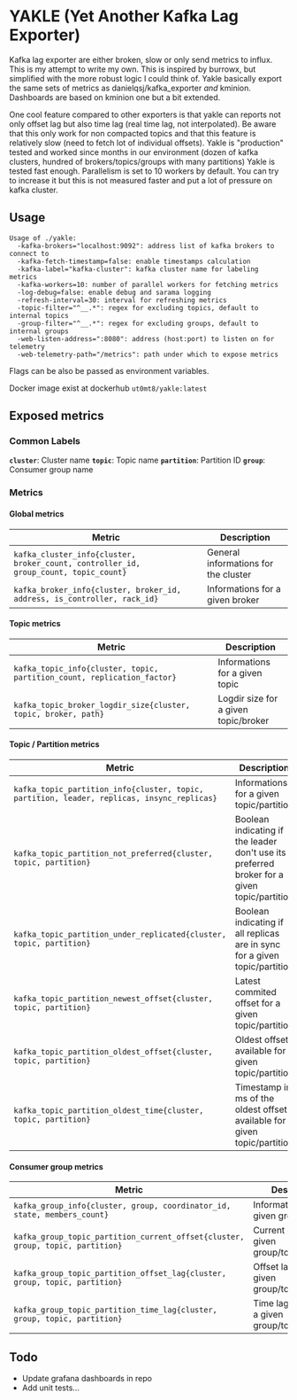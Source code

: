 # YAKLE (Yet Another Kafka Lag Exporter)

Kafka lag exporter are either broken, slow or only send metrics to influx.
This is my attempt to write my own. This is inspired by burrowx, but simplified with the more robust logic I could think of.
Yakle basically export the same sets of metrics as danielqsj/kafka_exporter *and* kminion. Dashboards are based on kminion one but a bit extended.

One cool feature compared to other exporters is that yakle can reports not only offset lag but also time lag (real time lag, not interpolated).
Be aware that this only work for non compacted topics and that this feature is relatively slow (need to fetch lot of individual offsets).
Yakle is "production" tested and worked since months in our environment (dozen of kafka clusters, hundred of brokers/topics/groups with many partitions)
Yakle is tested fast enough. Parallelism is set to 10 workers by default. You can try to increase it but this is not measured faster and put a lot of pressure on kafka cluster.

## Usage

```
Usage of ./yakle:
  -kafka-brokers="localhost:9092": address list of kafka brokers to connect to
  -kafka-fetch-timestamp=false: enable timestamps calculation
  -kafka-label="kafka-cluster": kafka cluster name for labeling metrics
  -kafka-workers=10: number of parallel workers for fetching metrics
  -log-debug=false: enable debug and sarama logging
  -refresh-interval=30: interval for refreshing metrics
  -topic-filter="^__.*": regex for excluding topics, default to internal topics
  -group-filter="^__.*": regex for excluding groups, default to internal groups
  -web-listen-address=":8080": address (host:port) to listen on for telemetry
  -web-telemetry-path="/metrics": path under which to expose metrics
```

Flags can be also be passed as environment variables. 

Docker image exist at dockerhub `ut0mt8/yakle:latest`

## Exposed metrics

### Common Labels

**`cluster`**: Cluster name
**`topic`**: Topic name
**`partition`**: Partition ID 
**`group`**: Consumer group name


### Metrics

#### Global metrics
| Metric | Description |
| --- | --- |
| `kafka_cluster_info{cluster, broker_count, controller_id, group_count, topic_count}` | General informations for the cluster |
| `kafka_broker_info{cluster, broker_id, address, is_controller, rack_id}` | Informations for a given broker |

#### Topic metrics
| Metric | Description |
| --- | --- |
| `kafka_topic_info{cluster, topic, partition_count, replication_factor}` | Informations for a given topic |
| `kafka_topic_broker_logdir_size{cluster, topic, broker, path}` | Logdir size for a given topic/broker |

#### Topic / Partition metrics
| Metric | Description |
| --- | --- |
| `kafka_topic_partition_info{cluster, topic, partition, leader, replicas, insync_replicas}` | Informations for a given topic/partition |
| `kafka_topic_partition_not_preferred{cluster, topic, partition}` | Boolean indicating if the leader don't use its preferred broker for a given topic/partition |
| `kafka_topic_partition_under_replicated{cluster, topic, partition}` | Boolean indicating if all replicas are in sync for a given topic/partition |
| `kafka_topic_partition_newest_offset{cluster, topic, partition}` | Latest commited offset for a given topic/partition |
| `kafka_topic_partition_oldest_offset{cluster, topic, partition}` | Oldest offset available for a given topic/partition |
| `kafka_topic_partition_oldest_time{cluster, topic, partition}` | Timestamp in ms of the oldest offset available for a given topic/partition |


#### Consumer group metrics
| Metric | Description |
| --- | --- |
| `kafka_group_info{cluster, group, coordinator_id, state, members_count}` | Informations for a given group |
| `kafka_group_topic_partition_current_offset{cluster, group, topic, partition}` | Current offset for a given group/topic/partition |
| `kafka_group_topic_partition_offset_lag{cluster, group, topic, partition}` | Offset lag for a given group/topic/partition |
| `kafka_group_topic_partition_time_lag{cluster, group, topic, partition}` | Time lag (in ms) for a given group/topic/partition |



## Todo

 - Update grafana dashboards in repo
 - Add unit tests...

